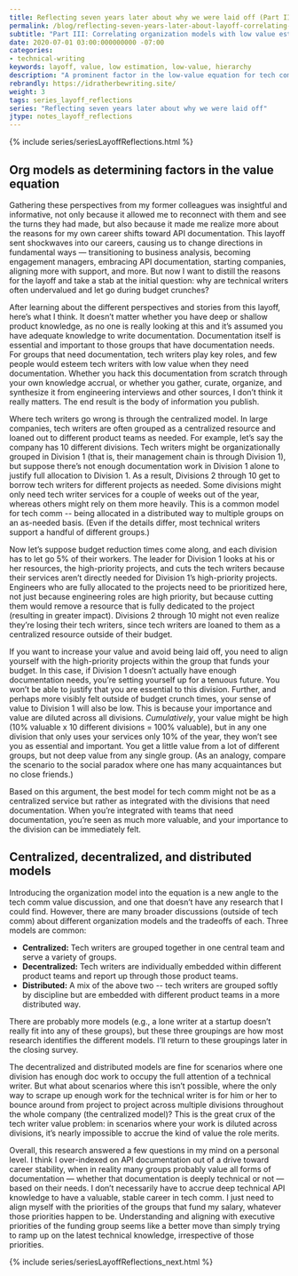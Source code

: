 ```yaml
---
title: Reflecting seven years later about why we were laid off (Part III)
permalink: /blog/reflecting-seven-years-later-about-layoff-correlating-org-models-with-value/
subtitle: "Part III: Correlating organization models with low value estimations"
date: 2020-07-01 03:00:000000000 -07:00
categories:
- technical-writing
keywords: layoff, value, low estimation, low-value, hierarchy
description: "A prominent factor in the low-value equation for tech comm in many companies might be the company's organization model &mdash; whether the tech comm group is centralized, decentralized, or distributed. <i>(Note: This post is divided up into six parts &mdash; see the navigation in the left sidebar or use the embedded menus.)</i>"
rebrandly: https://idratherbewriting.site/
weight: 3
tags: series_layoff_reflections
series: "Reflecting seven years later about why we were laid off"
jtype: notes_layoff_reflections
---
```


{% include series/seriesLayoffReflections.html %}

## Org models as determining factors in the value equation

Gathering these perspectives from my former colleagues was insightful and informative, not only because it allowed me to reconnect with them and see the turns they had made, but also because it made me realize more about the reasons for my own career shifts toward API documentation. This layoff sent shockwaves into our careers, causing us to change directions in fundamental ways &mdash; transitioning to business analysis, becoming engagement managers, embracing API documentation, starting companies, aligning more with support, and more. But now I want to distill the reasons for the layoff and take a stab at the initial question: why are technical writers often undervalued and let go during budget crunches?

After learning about the different perspectives and stories from this layoff, here’s what I think. It doesn’t matter whether you have deep or shallow product knowledge, as no one is really looking at this and it’s assumed you have adequate knowledge to write documentation. Documentation itself is essential and important to those groups that have documentation needs. For groups that need documentation, tech writers play key roles, and few people would esteem tech writers with low value when they need documentation. Whether you hack this documentation from scratch through your own knowledge accrual, or whether you gather, curate, organize, and synthesize it from engineering interviews and other sources, I don’t think it really matters. The end result is the body of information you publish.

Where tech writers go wrong is through the centralized model. In large companies, tech writers are often grouped as a centralized resource and loaned out to different product teams as needed. For example, let’s say the company has 10 different divisions. Tech writers might be organizationally grouped in Division 1 (that is, their management chain is through Division 1), but suppose there’s not enough documentation work in Division 1 alone to justify full allocation to Division 1. As a result, Divisions 2 through 10 get to borrow tech writers for different projects as needed. Some divisions might only need tech writer services for a couple of weeks out of the year, whereas others might rely on them more heavily. This is a common model for tech comm -- being allocated in a distributed way to multiple groups on an as-needed basis. (Even if the details differ, most technical writers support a handful of different groups.)

Now let’s suppose budget reduction times come along, and each division has to let go 5% of their workers. The leader for Division 1 looks at his or her resources, the high-priority projects, and cuts the tech writers because their services aren’t directly needed for Division 1’s high-priority projects. Engineers who are fully allocated to the projects need to be prioritized here, not just because engineering roles are high priority, but because cutting them would remove a resource that is fully dedicated to the project (resulting in greater impact). Divisions 2 through 10 might not even realize they’re losing their tech writers, since tech writers are loaned to them as a centralized resource outside of their budget.

If you want to increase your value and avoid being laid off, you need to align yourself with the high-priority projects within the group that funds your budget. In this case, if Division 1 doesn’t actually have enough documentation needs, you’re setting yourself up for a tenuous future. You won’t be able to justify that you are essential to this division. Further, and perhaps more visibly felt outside of budget crunch times, your sense of value to Division 1 will also be low. This is because your importance and value are diluted across all divisions. _Cumulatively_, your value might be high (10% valuable x 10 different divisions = 100% valuable), but in any one division that only uses your services only 10% of the year, they won’t see you as essential and important. You get a little value from a lot of different groups, but not deep value from any single group. (As an analogy, compare the scenario to the social paradox where one has many acquaintances but no close friends.)

Based on this argument, the best model for tech comm might not be as a centralized service but rather as integrated with the divisions that need documentation. When you’re integrated with teams that need documentation, you’re seen as much more valuable, and your importance to the division can be immediately felt.

## Centralized, decentralized, and distributed models

Introducing the organization model into the equation is a new angle to the tech comm value discussion, and one that doesn’t have any research that I could find. However, there are many broader discussions (outside of tech comm) about different organization models and the tradeoffs of each. Three models are common:

*   **Centralized:** Tech writers are grouped together in one central team and serve a variety of groups.
*   **Decentralized:** Tech writers are individually embedded within different product teams and report up through those product teams.
*   **Distributed:** A mix of the above two -- tech writers are grouped softly by discipline but  are embedded with different product teams in a more distributed way.

There are probably more models (e.g., a lone writer at a startup doesn’t really fit into any of these groups), but these three groupings are how most research identifies the different models. I’ll return to these groupings later in the closing survey.

The decentralized and distributed models are fine for scenarios where one division has enough doc work to occupy the full attention of a technical writer. But what about scenarios where this isn’t possible, where the only way to scrape up enough work for the technical writer is for him or her to bounce around from project to project across multiple divisions throughout the whole company (the centralized model)? This is the great crux of the tech writer value problem: in scenarios where your work is diluted across divisions, it’s nearly impossible to accrue the kind of value the role merits.

Overall, this research answered a few questions in my mind on a personal level. I think I over-indexed on API documentation out of a drive toward career stability, when in reality many groups probably value all forms of documentation &mdash; whether that documentation is deeply technical or not &mdash; based on their needs. I don’t necessarily have to accrue deep technical API knowledge to have a valuable, stable career in tech comm. I just need to align myself with the priorities of the groups that fund my salary, whatever those priorities happen to be. Understanding and aligning with executive priorities of the funding group seems like a better move than simply trying to ramp up on the latest technical knowledge, irrespective of those priorities.

{% include series/seriesLayoffReflections_next.html %}
